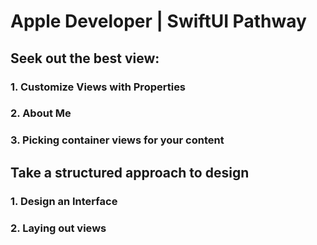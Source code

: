 # Apple Developer | SwiftUI Pathway

## Seek out the best view:
### 1. Customize Views with Properties
### 2. About Me
### 3. Picking container views for your content

## Take a structured approach to design
### 1. Design an Interface
### 2. Laying out views
